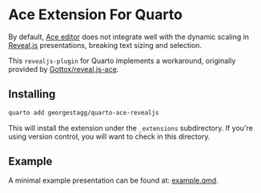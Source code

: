 # Ace Extension For Quarto

By default, [Ace editor](https://ace.c9.io) does not integrate well with the dynamic scaling in [Reveal.js](https://revealjs.com) presentations, breaking text sizing and selection.

This `revealjs-plugin` for Quarto implements a workaround, originally provided by [Gottox/reveal.js-ace](https://github.com/Gottox/reveal.js-ace).


## Installing

```bash
quarto add georgestagg/quarto-ace-revealjs
```

This will install the extension under the `_extensions` subdirectory.
If you're using version control, you will want to check in this directory.

## Example

A minimal example presentation can be found at: [example.qmd](example.qmd).

